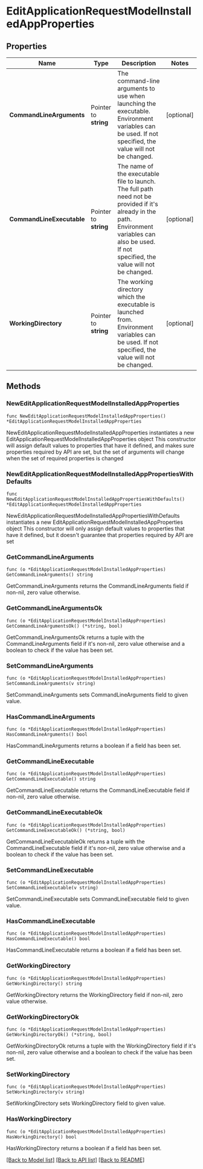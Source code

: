 # EditApplicationRequestModelInstalledAppProperties

## Properties

Name | Type | Description | Notes
------------ | ------------- | ------------- | -------------
**CommandLineArguments** | Pointer to **string** | The command-line arguments to use when launching the executable. Environment variables can be used. If not specified, the value will not be changed. | [optional] 
**CommandLineExecutable** | Pointer to **string** | The name of the executable file to launch. The full path need not be provided if it&#39;s already in the path. Environment variables can also be used. If not specified, the value will not be changed. | [optional] 
**WorkingDirectory** | Pointer to **string** | The working directory which the executable is launched from. Environment variables can be used.  If not specified, the value will not be changed. | [optional] 

## Methods

### NewEditApplicationRequestModelInstalledAppProperties

`func NewEditApplicationRequestModelInstalledAppProperties() *EditApplicationRequestModelInstalledAppProperties`

NewEditApplicationRequestModelInstalledAppProperties instantiates a new EditApplicationRequestModelInstalledAppProperties object
This constructor will assign default values to properties that have it defined,
and makes sure properties required by API are set, but the set of arguments
will change when the set of required properties is changed

### NewEditApplicationRequestModelInstalledAppPropertiesWithDefaults

`func NewEditApplicationRequestModelInstalledAppPropertiesWithDefaults() *EditApplicationRequestModelInstalledAppProperties`

NewEditApplicationRequestModelInstalledAppPropertiesWithDefaults instantiates a new EditApplicationRequestModelInstalledAppProperties object
This constructor will only assign default values to properties that have it defined,
but it doesn't guarantee that properties required by API are set

### GetCommandLineArguments

`func (o *EditApplicationRequestModelInstalledAppProperties) GetCommandLineArguments() string`

GetCommandLineArguments returns the CommandLineArguments field if non-nil, zero value otherwise.

### GetCommandLineArgumentsOk

`func (o *EditApplicationRequestModelInstalledAppProperties) GetCommandLineArgumentsOk() (*string, bool)`

GetCommandLineArgumentsOk returns a tuple with the CommandLineArguments field if it's non-nil, zero value otherwise
and a boolean to check if the value has been set.

### SetCommandLineArguments

`func (o *EditApplicationRequestModelInstalledAppProperties) SetCommandLineArguments(v string)`

SetCommandLineArguments sets CommandLineArguments field to given value.

### HasCommandLineArguments

`func (o *EditApplicationRequestModelInstalledAppProperties) HasCommandLineArguments() bool`

HasCommandLineArguments returns a boolean if a field has been set.

### GetCommandLineExecutable

`func (o *EditApplicationRequestModelInstalledAppProperties) GetCommandLineExecutable() string`

GetCommandLineExecutable returns the CommandLineExecutable field if non-nil, zero value otherwise.

### GetCommandLineExecutableOk

`func (o *EditApplicationRequestModelInstalledAppProperties) GetCommandLineExecutableOk() (*string, bool)`

GetCommandLineExecutableOk returns a tuple with the CommandLineExecutable field if it's non-nil, zero value otherwise
and a boolean to check if the value has been set.

### SetCommandLineExecutable

`func (o *EditApplicationRequestModelInstalledAppProperties) SetCommandLineExecutable(v string)`

SetCommandLineExecutable sets CommandLineExecutable field to given value.

### HasCommandLineExecutable

`func (o *EditApplicationRequestModelInstalledAppProperties) HasCommandLineExecutable() bool`

HasCommandLineExecutable returns a boolean if a field has been set.

### GetWorkingDirectory

`func (o *EditApplicationRequestModelInstalledAppProperties) GetWorkingDirectory() string`

GetWorkingDirectory returns the WorkingDirectory field if non-nil, zero value otherwise.

### GetWorkingDirectoryOk

`func (o *EditApplicationRequestModelInstalledAppProperties) GetWorkingDirectoryOk() (*string, bool)`

GetWorkingDirectoryOk returns a tuple with the WorkingDirectory field if it's non-nil, zero value otherwise
and a boolean to check if the value has been set.

### SetWorkingDirectory

`func (o *EditApplicationRequestModelInstalledAppProperties) SetWorkingDirectory(v string)`

SetWorkingDirectory sets WorkingDirectory field to given value.

### HasWorkingDirectory

`func (o *EditApplicationRequestModelInstalledAppProperties) HasWorkingDirectory() bool`

HasWorkingDirectory returns a boolean if a field has been set.


[[Back to Model list]](../README.md#documentation-for-models) [[Back to API list]](../README.md#documentation-for-api-endpoints) [[Back to README]](../README.md)


